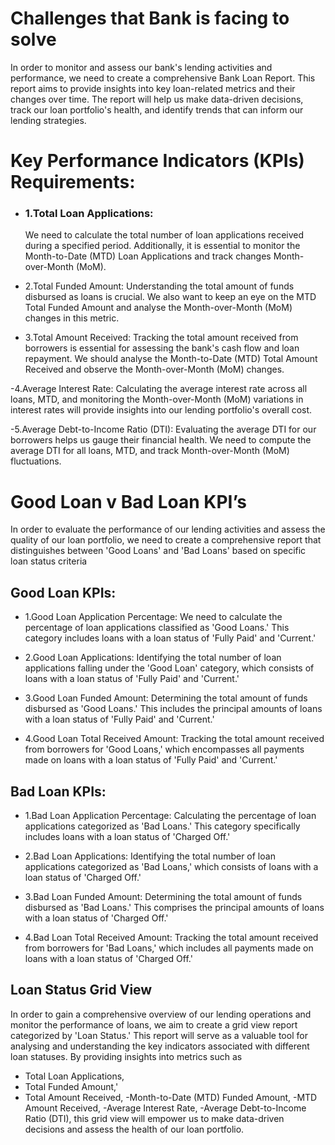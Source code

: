 
# Challenges that Bank is facing to solve 

In order to monitor and assess our bank's lending activities and performance, we need to create a comprehensive Bank Loan Report. This report aims to provide insights into key loan-related metrics and their changes over time. The report will help us make data-driven decisions, track our loan portfolio's health, and identify trends that can inform our lending strategies.


# Key Performance Indicators (KPIs) Requirements:

- ### 1.Total Loan Applications:
  We need to calculate the total number of loan applications received during a specified period. Additionally, it is essential to monitor the Month-to-Date (MTD) Loan Applications and track changes Month-over-Month (MoM).

- 2.Total Funded Amount: Understanding the total amount of funds disbursed as loans is crucial. We also want to keep an eye on the MTD Total Funded Amount and analyse the Month-over-Month (MoM) changes in this metric.

- 3.Total Amount Received: Tracking the total amount received from borrowers is essential for assessing the bank's cash flow and loan repayment. We should analyse the Month-to-Date (MTD) Total Amount Received and observe the Month-over-Month (MoM) changes.

-4.Average Interest Rate: Calculating the average interest rate across all loans, MTD, and monitoring the Month-over-Month (MoM) variations in interest rates will provide insights into our lending portfolio's overall cost.

-5.Average Debt-to-Income Ratio (DTI): Evaluating the average DTI for our borrowers helps us gauge their financial health. We need to compute the average DTI for all loans, MTD, and track Month-over-Month (MoM) fluctuations.



# Good Loan v Bad Loan KPI’s

In order to evaluate the performance of our lending activities and assess the quality of our loan portfolio, we need to create a comprehensive report that distinguishes between 'Good Loans' and 'Bad Loans' based on specific loan status criteria

## Good Loan KPIs:

- 1.Good Loan Application Percentage: We need to calculate the percentage of loan applications classified as 'Good Loans.' This category includes loans with a loan status of 'Fully Paid' and 'Current.'

- 2.Good Loan Applications: Identifying the total number of loan applications falling under the 'Good Loan' category, which consists of loans with a loan status of 'Fully Paid' and 'Current.'

- 3.Good Loan Funded Amount: Determining the total amount of funds disbursed as 'Good Loans.' This includes the principal amounts of loans with a loan status of 'Fully Paid' and 'Current.'

- 4.Good Loan Total Received Amount: Tracking the total amount received from borrowers for 'Good Loans,' which encompasses all payments made on loans with a loan status of 'Fully Paid' and 'Current.'

## Bad Loan KPIs:

- 1.Bad Loan Application Percentage: Calculating the percentage of loan applications categorized as 'Bad Loans.' This category specifically includes loans with a loan status of 'Charged Off.'

- 2.Bad Loan Applications: Identifying the total number of loan applications categorized as 'Bad Loans,' which consists of loans with a loan status of 'Charged Off.'

- 3.Bad Loan Funded Amount: Determining the total amount of funds disbursed as 'Bad Loans.' This comprises the principal amounts of loans with a loan status of 'Charged Off.'

- 4.Bad Loan Total Received Amount: Tracking the total amount received from borrowers for 'Bad Loans,' which includes all payments made on loans with a loan status of 'Charged Off.'

## Loan Status Grid View
In order to gain a comprehensive overview of our lending operations and monitor the performance of loans, we aim to create a grid view report categorized by 'Loan Status.' This report will serve as a valuable tool for analysing and understanding the key indicators associated with different loan statuses. By providing insights into metrics such as 
- Total Loan Applications,
- Total Funded Amount,'
- Total Amount Received,
-Month-to-Date (MTD) Funded Amount,
-MTD Amount Received,
-Average Interest Rate,
-Average Debt-to-Income Ratio (DTI), 
this grid view will empower us to make data-driven decisions and assess the health of our loan portfolio.
